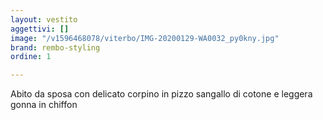 ```yaml
---
layout: vestito
aggettivi: []
image: "/v1596468078/viterbo/IMG-20200129-WA0032_py0kny.jpg"
brand: rembo-styling
ordine: 1

---
```

Abito da sposa con delicato corpino in pizzo sangallo di cotone e leggera gonna in chiffon